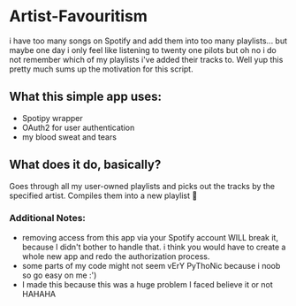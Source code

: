 # Artist-Favouritism

i have too many songs on Spotify and add them into too many playlists... but maybe one day i only feel like listening to twenty one pilots but oh no i do not remember which of my playlists i've added their tracks to. Well yup this pretty much sums up the motivation for this script.

## What this simple app uses:
- Spotipy wrapper
- OAuth2 for user authentication
- my blood sweat and tears

<h2>What does it do, basically?</h2>
Goes through all my user-owned playlists and picks out the tracks by the specified artist. Compiles them into a new playlist 💜


### Additional Notes: 
- removing access from this app via your Spotify account WILL break it, because I didn't bother to handle that. i think you would have to create a whole new app and redo the authorization process.
- some parts of my code might not seem vErY PyThoNic because i noob so go easy on me :')
- I made this because this was a huge problem I faced believe it or not HAHAHA 
